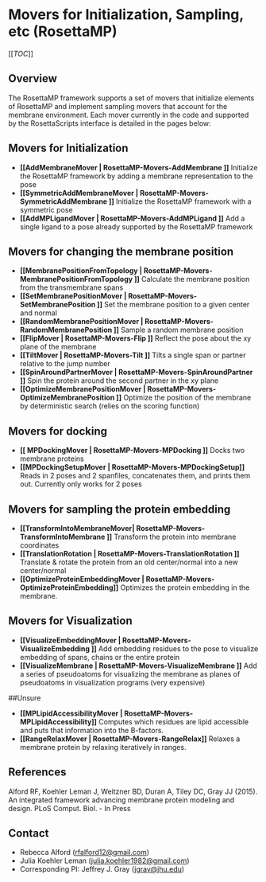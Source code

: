 # Movers for Initialization, Sampling, etc (RosettaMP)

[[_TOC_]]

## Overview
The RosettaMP framework supports a set of movers that initialize elements of RosettaMP and implement sampling movers that account for the membrane environment. Each mover currently in the code and supported by the RosettaScripts interface is detailed in the pages below: 

## Movers for Initialization

 - **[[AddMembraneMover | RosettaMP-Movers-AddMembrane ]]** Initialize the RosettaMP framework by adding a membrane representation to the pose
 - **[[SymmetricAddMembraneMover | RosettaMP-Movers-SymmetricAddMembrane ]]** Initialize the RosettaMP framework with a symmetric pose 
 - **[[AddMPLigandMover | RosettaMP-Movers-AddMPLigand ]]** Add a single ligand to a pose already supported by the RosettaMP framework

## Movers for changing the membrane position 

- **[[MembranePositionFromTopology | RosettaMP-Movers-MembranePositionFromTopology ]]** Calculate the membrane position from the transmembrane spans
- **[[SetMembranePositionMover | RosettaMP-Movers-SetMembranePosition ]]** Set the membrane position to a given center and normal
- **[[RandomMembranePositionMover | RosettaMP-Movers-RandomMembranePosition ]]** Sample a random membrane position
- **[[FlipMover | RosettaMP-Movers-Flip ]]** Reflect the pose about the xy plane of the membrane
- **[[TiltMover | RosettaMP-Movers-Tilt ]]** Tilts a single span or partner relative to the jump number
- **[[SpinAroundPartnerMover | RosettaMP-Movers-SpinAroundPartner ]]** Spin the protein around the second partner in the xy plane
- **[[OptimizeMembranePositionMover | RosettaMP-Movers-OptimizeMembranePosition ]]** Optimize the position of the membrane by deterministic search (relies on the scoring function)

## Movers for docking

- **[[ MPDockingMover | RosettaMP-Movers-MPDocking ]]** Docks two membrane proteins
- **[[MPDockingSetupMover | RosettaMP-Movers-MPDockingSetup]]** Reads in 2 poses and 2 spanfiles, concatenates them, and prints them out. Currently only works for 2 poses

## Movers for sampling the protein embedding

- **[[TransformIntoMembraneMover| RosettaMP-Movers-TransformIntoMembrane ]]** Transform the protein into membrane coordinates
- **[[TranslationRotation | RosettaMP-Movers-TranslationRotation ]]** Translate & rotate the protein from an old center/normal into a new center/normal
- **[[OptimizeProteinEmbeddingMover | RosettaMP-Movers-OptimizeProteinEmbedding]]** Optimizes the protein embedding in the membrane.

## Movers for Visualization

- **[[VisualizeEmbeddingMover | RosettaMP-Movers-VisualizeEmbedding ]]** Add embedding residues to the pose to visualize embedding of spans, chains or the entire protein
- **[[VisualizeMembrane | RosettaMP-Movers-VisualizeMembrane ]]** Add a series of pseudoatoms for visualizing the membrane as planes of pseudoatoms in visualization programs (very expensive)

##Unsure

- **[[MPLipidAccessibilityMover | RosettaMP-Movers-MPLipidAccessibility]]** Computes which residues are lipid accessible and puts that information into the B-factors.
- **[[RangeRelaxMover | RosettaMP-Movers-RangeRelax]]** Relaxes a membrane protein by relaxing iteratively in ranges.

## References

Alford RF, Koehler Leman J, Weitzner BD, Duran A, Tiley DC, Gray JJ (2015). An integrated framework advancing membrane protein modeling and design. PLoS Comput. Biol. - In Press


## Contact

- Rebecca Alford ([rfalford12@gmail.com](rfalford12@gmail.com))
- Julia Koehler Leman ([julia.koehler1982@gmail.com](julia.koehler1982@gmail.com))
- Corresponding PI: Jeffrey J. Gray ([jgray@jhu.edu](jgray@jhu.edu))
